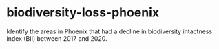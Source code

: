 # biodiversity-loss-phoenix
Identify the areas in Phoenix that had a decline in biodiversity intactness index (BII) between 2017 and 2020.
